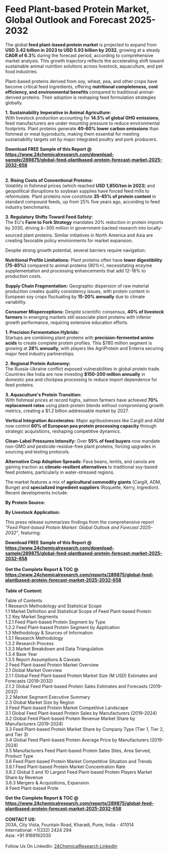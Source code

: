 <h1>Feed Plant-based Protein Market, Global Outlook and Forecast 2025-2032</h1><p>The global <strong>feed plant-based protein market</strong> is projected to expand from <strong>USD 3.42 billion in 2023 to USD 5.93 billion by 2032</strong>, growing at a steady <strong>CAGR of 6.3%</strong> during the forecast period, according to comprehensive market analysis. This growth trajectory reflects the accelerating shift toward sustainable animal nutrition solutions across livestock, aquaculture, and pet food industries.</p><p>Plant-based proteins derived from soy, wheat, pea, and other crops have become critical feed ingredients, offering <strong>nutritional completeness, cost efficiency, and environmental benefits</strong> compared to traditional animal-derived proteins. Their adoption is reshaping feed formulation strategies globally.</p><p><strong>1. Sustainability Imperative in Animal Agriculture:</strong><br>
With livestock production accounting for <strong>14.5% of global GHG emissions</strong>, feed manufacturers are under mounting pressure to reduce environmental footprints. Plant proteins generate <strong>40-60% lower carbon emissions</strong> than fishmeal or meat byproducts, making them essential for meeting sustainability targets set by major integrated poultry and pork producers.</p><div><b>Download FREE Sample of this Report @ 
            <a href="https://www.24chemicalresearch.com/download-sample/289875/global-feed-plantbased-protein-forecast-market-2025-2032-658">
            https://www.24chemicalresearch.com/download-sample/289875/global-feed-plantbased-protein-forecast-market-2025-2032-658</a></b></div><br><p><strong>2. Rising Costs of Conventional Proteins:</strong><br>
Volatility in fishmeal prices (which reached <strong>USD 1,850/ton in 2023</strong>) and geopolitical disruptions to soybean supplies have forced feed mills to reformulate. Plant proteins now constitute <strong>35-45% of protein content</strong> in standard compound feeds, up from 25% five years ago, according to feed industry benchmarks.</p><p><strong>3. Regulatory Shifts Toward Feed Safety:</strong><br>
The EU's <strong>Farm to Fork Strategy</strong> mandates 20% reduction in protein imports by 2030, driving â¬300 million in government-backed research into locally-sourced plant proteins. Similar initiatives in North America and Asia are creating favorable policy environments for market expansion.</p><p>Despite strong growth potential, several barriers require navigation:</p><p><strong>Nutritional Profile Limitations:</strong> Plant proteins often have <strong>lower digestibility (75-85%)</strong> compared to animal proteins (90%+), necessitating enzyme supplementation and processing enhancements that add 12-18% to production costs.</p><p><strong>Supply Chain Fragmentation:</strong> Geographic dispersion of raw material production creates quality consistency issues, with protein content in European soy crops fluctuating by <strong>15-20% annually</strong> due to climate variability.</p><p><strong>Consumer Misperceptions:</strong> Despite scientific consensus, <strong>40% of livestock farmers</strong> in emerging markets still associate plant proteins with inferior growth performance, requiring extensive education efforts.</p><p><strong>1. Precision Fermentation Hybrids:</strong><br>
Startups are combining plant proteins with <strong>precision-fermented amino acids</strong> to create complete protein profiles. This $780 million segment is growing at <strong>28% annually</strong>, with players like AgriProtein and Enterra securing major feed industry partnerships.</p><p><strong>2. Regional Protein Autonomy:</strong><br>
The Russia-Ukraine conflict exposed vulnerabilities in global protein trade. Countries like India are now investing <strong>$150-200 million annually</strong> in domestic pea and chickpea processing to reduce import dependence for feed proteins.</p><p><strong>3. Aquaculture's Protein Transition:</strong><br>
With fishmeal prices at record highs, salmon farmers have achieved <strong>70% replacement rates</strong> using plant-protein blends without compromising growth metrics, creating a $1.2 billion addressable market by 2027.</p><p><strong>Vertical Integration Accelerates:</strong> Major agribusinesses like Cargill and ADM now control <strong>60% of European pea protein processing capacity</strong> through strategic acquisitions, reshaping competitive dynamics.</p><p><strong>Clean-Label Pressures Intensify:</strong> Over <strong>55% of feed buyers</strong> now mandate non-GMO and pesticide-residue-free plant proteins, forcing upgrades in sourcing and testing protocols.</p><p><strong>Alternative Crop Adoption Spreads:</strong> Fava beans, lentils, and canola are gaining traction as <strong>climate-resilient alternatives</strong> to traditional soy-based feed proteins, particularly in water-stressed regions.</p><p>The market features a mix of <strong>agricultural commodity giants</strong> (Cargill, ADM, Bunge) and <strong>specialized ingredient suppliers</strong> (Roquette, Kerry, Ingredion). Recent developments include:</p><p><strong>By Protein Source:</strong></p><p><strong>By Livestock Application:</strong></p><p>This press release summarizes findings from the comprehensive report <em>"Feed Plant-based Protein Market: Global Outlook and Forecast 2025-2032"</em>, featuring:</p><div><b>Download FREE Sample of this Report @ 
            <a href="https://www.24chemicalresearch.com/download-sample/289875/global-feed-plantbased-protein-forecast-market-2025-2032-658">
            https://www.24chemicalresearch.com/download-sample/289875/global-feed-plantbased-protein-forecast-market-2025-2032-658</a></b></div><br><div><b>Get the Complete Report & TOC @ 
            <a href="https://www.24chemicalresearch.com/reports/289875/global-feed-plantbased-protein-forecast-market-2025-2032-658">
            https://www.24chemicalresearch.com/reports/289875/global-feed-plantbased-protein-forecast-market-2025-2032-658</a></b></div><br>
            <b>Table of Content:</b><p>Table of Contents<br />
1 Research Methodology and Statistical Scope<br />
1.1 Market Definition and Statistical Scope of Feed Plant-based Protein<br />
1.2 Key Market Segments<br />
1.2.1 Feed Plant-based Protein Segment by Type<br />
1.2.2 Feed Plant-based Protein Segment by Application<br />
1.3 Methodology & Sources of Information<br />
1.3.1 Research Methodology<br />
1.3.2 Research Process<br />
1.3.3 Market Breakdown and Data Triangulation<br />
1.3.4 Base Year<br />
1.3.5 Report Assumptions & Caveats<br />
2 Feed Plant-based Protein Market Overview<br />
2.1 Global Market Overview<br />
2.1.1 Global Feed Plant-based Protein Market Size (M USD) Estimates and Forecasts (2019-2032)<br />
2.1.2 Global Feed Plant-based Protein Sales Estimates and Forecasts (2019-2032)<br />
2.2 Market Segment Executive Summary<br />
2.3 Global Market Size by Region<br />
3 Feed Plant-based Protein Market Competitive Landscape<br />
3.1 Global Feed Plant-based Protein Sales by Manufacturers (2019-2024)<br />
3.2 Global Feed Plant-based Protein Revenue Market Share by Manufacturers (2019-2024)<br />
3.3 Feed Plant-based Protein Market Share by Company Type (Tier 1, Tier 2, and Tier 3)<br />
3.4 Global Feed Plant-based Protein Average Price by Manufacturers (2019-2024)<br />
3.5 Manufacturers Feed Plant-based Protein Sales Sites, Area Served, Product Type<br />
3.6 Feed Plant-based Protein Market Competitive Situation and Trends<br />
3.6.1 Feed Plant-based Protein Market Concentration Rate<br />
3.6.2 Global 5 and 10 Largest Feed Plant-based Protein Players Market Share by Revenue<br />
3.6.3 Mergers & Acquisitions, Expansion<br />
4 Feed Plant-based Prote</p><div><b>Get the Complete Report & TOC @ 
            <a href="https://www.24chemicalresearch.com/reports/289875/global-feed-plantbased-protein-forecast-market-2025-2032-658">
            https://www.24chemicalresearch.com/reports/289875/global-feed-plantbased-protein-forecast-market-2025-2032-658</a></b></div><br><b>CONTACT US:</b><br>
            203A, City Vista, Fountain Road, Kharadi, Pune, India - 411014<br>
            International: +1(332) 2424 294<br>
            Asia: +91 9169162030 <br><br>
            Follow Us On LinkedIn: <a href="https://www.linkedin.com/company/24chemicalresearch/">24ChemicalResearch LinkedIn</a>